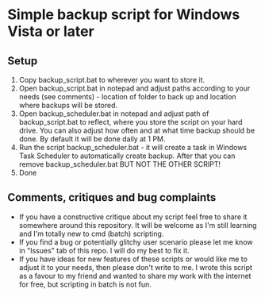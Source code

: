 # Simple backup script for Windows Vista or later

## Setup

1. Copy backup_script.bat to wherever you want to store it.
2. Open backup_script.bat in notepad and adjust paths according to your needs (see comments) - location of folder to back up and location where backups will be stored.
3. Open backup_scheduler.bat in notepad and adjust path of backup_script.bat to reflect, where you store the script on your hard drive. You can also adjust how often and at what time backup should be done. By default it will be done daily at 1 PM.
4. Run the script backup_scheduler.bat - it will create a task in Windows Task Scheduler to automatically create backup. After that you can remove backup_scheduler.bat BUT NOT THE OTHER SCRIPT!
5. Done

## Comments, critiques and bug complaints

* If you have a constructive critique about my script feel free to share it somewhere around this repository. It will be welcome as I'm still learning and I'm totally new to cmd (batch) scripting.
* If you find a bug or potentially glitchy user scenario please let me know in "Issues" tab of this repo. I will do my best to fix it.
* If you have ideas for new features of these scripts or would like me to adjust it to your needs, then please don't write to me. I wrote this script as a favour to my friend and wanted to share my work with the internet for free, but scripting in batch is not fun.
